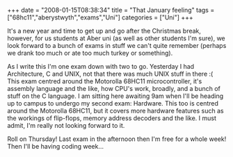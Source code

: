 +++
date = "2008-01-15T08:38:34"
title = "That January feeling"
tags = ["68hc11","aberystwyth","exams","Uni"]
categories = ["Uni"]
+++

It's a new year and time to get up and go after the Christmas break, however, for us students at Aber uni (as well as other students I'm sure), we look forward to a bunch of exams in stuff we can't quite remember (perhaps we drank too much or ate too much turkey or something).

As I write this I'm one exam down with two to go. Yesterday I had Architecture, C and UNIX, not that there was much UNIX stuff in there :( This exam centred around the Motorolla 68HC11 microcontroller, it's assembly language and the like, how CPU's work, broadly, and a bunch of stuff on the C language.
I am sitting here awaiting 9am when I'll be heading up to campus to undergo my second exam: Hardware. This too is centred around the Motorolla 68HC11, but it covers more hardware features such as the workings of flip-flops, memory address decoders and the like. I must admit, I'm really not looking forward to it.

Roll on Thursday! Last exam in the afternoon then I'm free for a whole week! Then I'll be having coding week...
